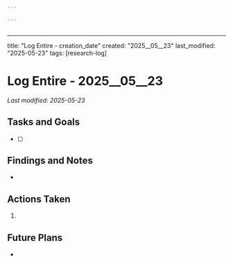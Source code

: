 ```yaml
---

---
```


```

```


---
title: "Log Entire - creation_date"
created: "2025__05__23"
last_modified: "2025-05-23"
tags: [research-log]



# Log Entire - 2025__05__23  
_Last modified: 2025-05-23_

## Tasks and Goals
- [ ] 

## Findings and Notes
- 

## Actions Taken
1. 

## Future Plans
- 
